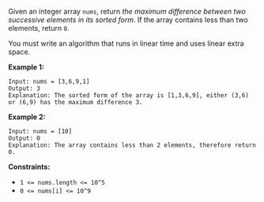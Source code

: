 Given an integer array `nums`, return *the maximum difference between two successive elements in its sorted form*. If the array contains less than two elements, return `0`.

You must write an algorithm that runs in linear time and uses linear extra space.

**Example 1:**
```
Input: nums = [3,6,9,1]
Output: 3
Explanation: The sorted form of the array is [1,3,6,9], either (3,6) or (6,9) has the maximum difference 3.
```
**Example 2:**
```
Input: nums = [10]
Output: 0
Explanation: The array contains less than 2 elements, therefore return 0.
```
**Constraints:**
- `1 <= nums.length <= 10^5`
- `0 <= nums[i] <= 10^9`